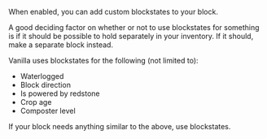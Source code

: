 When enabled, you can add custom blockstates to your block.

A good deciding factor on whether or not to use blockstates for something is if it should be possible to hold separately in your inventory.
If it should, make a separate block instead.

Vanilla uses blockstates for the following (not limited to):
 * Waterlogged
 * Block direction
 * Is powered by redstone
 * Crop age
 * Composter level

If your block needs anything similar to the above, use blockstates.